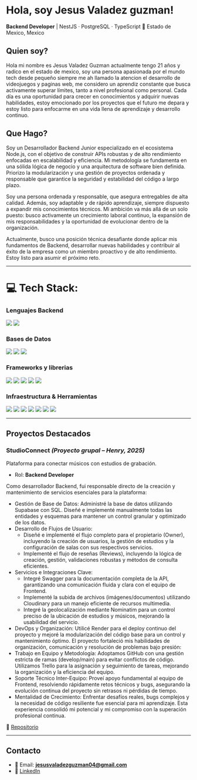 # Hola, soy Jesus Valadez guzman!

**Backend Developer** | NestJS · PostgreSQL · TypeScript
📍 Estado de Mexico, Mexico

## Quien soy?

Hola mi nombre es Jesus Valadez Guzman actualmente tengo 21 años y radico en el estado de mexico, soy una persona apasionada por el mundo tech desde pequeño siempre me ah llamado la atencion el desarrollo de videojuegos y paginas web, me considero un aprendiz constante que busca activamente superar límites, tanto a nivel profesional como personal. Cada día es una oportunidad para crecer en conocimientos y adquirir nuevas habilidades, estoy emocionado por los proyectos que el futuro me depara y estoy listo para enfocarme en una vida llena de aprendizaje y desarrollo continuo.

## Que Hago?

Soy un Desarrollador Backend Junior especializado en el ecosistema Node.js, con el objetivo de construir APIs robustas y de alto rendimiento enfocadas en escalabilidad y eficiencia.
Mi metodología se fundamenta en una sólida lógica de negocio y una arquitectura de software bien definida. Priorizo la modularización y una gestión de proyectos ordenada y responsable que garantice la seguridad y estabilidad del código a largo plazo.

Soy una persona ordenada y responsable, que asegura entregables de alta calidad. Además, soy adaptable y de rápido aprendizaje, siempre dispuesto a expandir mis conocimientos técnicos. Mi ambición va más allá de un solo puesto: busco activamente un crecimiento laboral continuo, la expansión de mis responsabilidades y la oportunidad de evolucionar dentro de la organización.

Actualmente, busco una posición técnica desafiante donde aplicar mis fundamentos de Backend, desarrollar nuevas habilidades y contribuir al éxito de la empresa como un miembro proactivo y de alto rendimiento. Estoy listo para asumir el próximo reto.


---

# 💻 Tech Stack:

### Lenguajes Backend
<p>

<img src="https://img.shields.io/badge/javascript-%23323330.svg?style=for-the-badge&logo=javascript&logoColor=%23F7DF1E" />
<img src="https://img.shields.io/badge/typescript-%23007ACC.svg?style=for-the-badge&logo=typescript&logoColor=white" />

</p>

### Bases de Datos
<p>

<img src="https://img.shields.io/badge/MongoDB-%234ea94b.svg?style=for-the-badge&logo=mongodb&logoColor=white" />
<img src="https://img.shields.io/badge/mysql-%2300f.svg?style=for-the-badge&logo=mysql&logoColor=white" />
<img src="https://img.shields.io/badge/postgres-%23316192.svg?style=for-the-badge&logo=postgresql&logoColor=white" />


</p>

### Frameworks y librerias
<p>

<img src="https://img.shields.io/badge/nestjs-%23E0234E.svg?style=for-the-badge&logo=nestjs&logoColor=white" />
<img src="https://img.shields.io/badge/node.js-6DA55F?style=for-the-badge&logo=node.js&logoColor=white" />
<img src="https://img.shields.io/badge/express.js-%23404d59.svg?style=for-the-badge&logo=express&logoColor=%2361DAFB" />
<img src="https://img.shields.io/badge/JWT-black?style=for-the-badge&logo=JSON%20web%20tokens" />
<img src="https://img.shields.io/badge/NPM-%23000000.svg?style=for-the-badge&logo=npm&logoColor=white" />

</p>

### Infraestructura & Herramientas
<p>
  <img src="https://img.shields.io/badge/docker-%230db7ed.svg?style=for-the-badge&logo=docker&logoColor=white" />
  <img src="https://img.shields.io/badge/git-%23F05033.svg?style=for-the-badge&logo=git&logoColor=white" />
  <img src="https://img.shields.io/badge/Postman-FF6C37?style=for-the-badge&logo=postman&logoColor=white" />
  <img src="https://img.shields.io/badge/Swagger-85EA2D?style=for-the-badge&logo=swagger&logoColor=black" />
  <img src="https://img.shields.io/badge/Nodemailer-22B573?style=for-the-badge&logo=nodemailer&logoColor=white" />
  <img src="https://img.shields.io/badge/figma-%23F24E1E.svg?style=for-the-badge&logo=figma&logoColor=white" />
  <img src="https://img.shields.io/badge/Visual%20Studio%20Code-0078d7.svg?style=for-the-badge&logo=visual-studio-code&logoColor=white" />

</p>

---

## Proyectos Destacados

### StudioConnect *(Proyecto grupal – Henry, 2025)*
Plataforma para conectar músicos con estudios de grabación.  
- Rol: **Backend Developer**  

Como desarrollador Backend, fui responsable directo de la creación y mantenimiento de servicios esenciales para la plataforma:

- Gestión de Base de Datos: Administré la base de datos utilizando Supabase con SQL. Diseñé e implementé manualmente todas las entidades y esquemas para mantener un control granular y optimizado de los datos.
- Desarrollo de Flujos de Usuario:
	- Diseñé e implementé el flujo completo para el propietario (Owner), incluyendo la creación de usuarios, la gestión de estudios y la configuración de salas con sus respectivos servicios.
	- Implementé el flujo de reseñas (Reviews), incluyendo la lógica de creación, gestión, validaciones robustas y métodos de consulta eficientes.
- Servicios e Integraciones Clave:
	- Integré Swagger para la documentación completa de la API, garantizando una comunicación fluida y clara con el equipo de Frontend.
	- Implementé la subida de archivos (imágenes/documentos) utilizando Cloudinary para un manejo eficiente de recursos multimedia.
	- Integré la geolocalización mediante Nominatim para un control preciso de la ubicación de estudios y músicos, mejorando la usabilidad del servicio.
- DevOps y Organización: Utilicé Render para el deploy continuo del proyecto y mejoré la modularización del código base para un control y mantenimiento óptimo.
El proyecto fortaleció mis habilidades de organización, comunicación y resolución de problemas bajo presión:
- Trabajo en Equipo y Metodología: Adoptamos GitHub con una gestión estricta de ramas (develop/main) para evitar conflictos de código. Utilizamos Trello para la asignación y seguimiento de tareas, mejorando la organización y la eficiencia del equipo.
- Soporte Técnico Inter-Equipo: Proveí apoyo fundamental al equipo de Frontend, resolviendo rápidamente retos técnicos y bugs, asegurando la evolución continua del proyecto sin retrasos ni pérdidas de tiempo.
- Mentalidad de Crecimiento: Enfrentar desafíos reales, bugs complejos y la necesidad de código resiliente fue esencial para mi aprendizaje. Esta experiencia consolidó mi potencial y mi compromiso con la superación profesional continua.

🔗 [Repositorio](https://github.com/studioconnect2025/studioconnect_back)

---

## Contacto

- 📧 Email: **jesusvaladezguzman04@gmail.com**  
- 💼 [LinkedIn](https://www.linkedin.com/in/jesus-valadez-guzman)  

